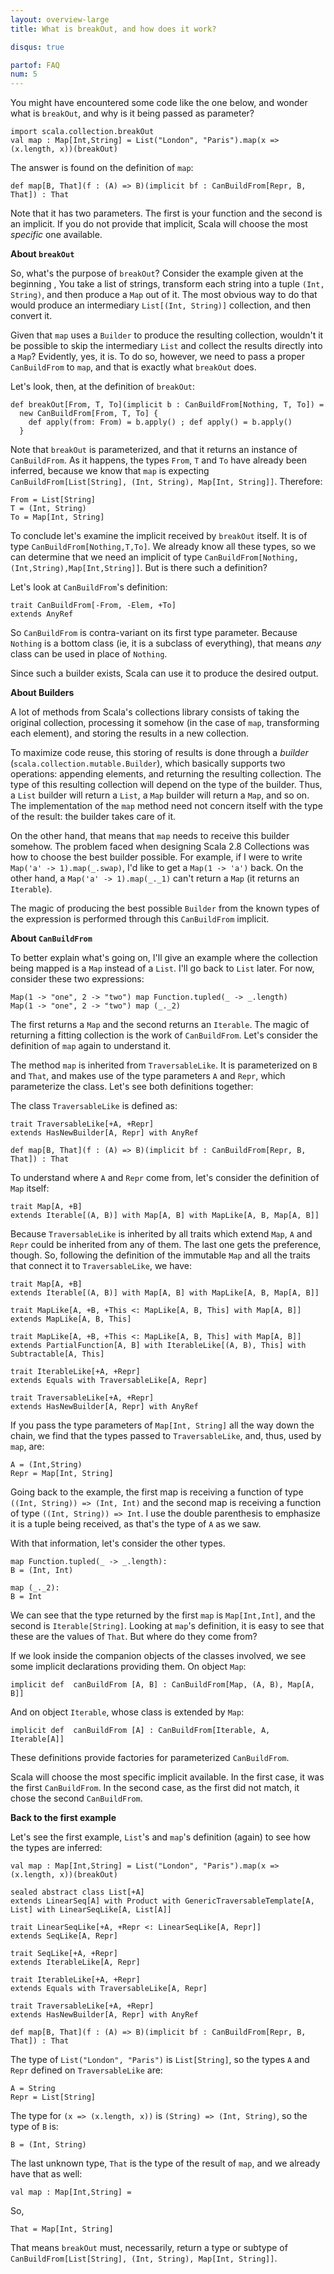 ```yaml
---
layout: overview-large
title: What is breakOut, and how does it work?

disqus: true

partof: FAQ
num: 5
---
```

You might have encountered some code like the one below, and wonder what is
`breakOut`, and why is it being passed as parameter?

    import scala.collection.breakOut
    val map : Map[Int,String] = List("London", "Paris").map(x => (x.length, x))(breakOut)


The answer is found on the definition of `map`:

    def map[B, That](f : (A) => B)(implicit bf : CanBuildFrom[Repr, B, That]) : That 

Note that it has two parameters. The first is your function and the second is
an implicit. If you do not provide that implicit, Scala will choose the most
_specific_ one available. 

**About `breakOut`**

So, what's the purpose of `breakOut`? Consider the example given at the
beginning , You take a list of strings, transform each string into a tuple
`(Int, String)`, and then produce a `Map` out of it. The most obvious way to do
that would produce an intermediary `List[(Int, String)]` collection, and then
convert it.

Given that `map` uses a `Builder` to produce the resulting collection, wouldn't
it be possible to skip the intermediary `List` and collect the results directly
into a `Map`? Evidently, yes, it is. To do so, however, we need to pass a
proper `CanBuildFrom` to `map`, and that is exactly what `breakOut` does.

Let's look, then, at the definition of `breakOut`:

    def breakOut[From, T, To](implicit b : CanBuildFrom[Nothing, T, To]) =
      new CanBuildFrom[From, T, To] {
        def apply(from: From) = b.apply() ; def apply() = b.apply()
      }

Note that `breakOut` is parameterized, and that it returns an instance of
`CanBuildFrom`. As it happens, the types `From`, `T` and `To` have already been
inferred, because we know that `map` is expecting `CanBuildFrom[List[String],
(Int, String), Map[Int, String]]`. Therefore:

    From = List[String]
    T = (Int, String)
    To = Map[Int, String]

To conclude let's examine the implicit received by `breakOut` itself. It is of
type `CanBuildFrom[Nothing,T,To]`. We already know all these types, so we can
determine that we need an implicit of type
`CanBuildFrom[Nothing,(Int,String),Map[Int,String]]`. But is there such a
definition?

Let's look at `CanBuildFrom`'s definition:

    trait CanBuildFrom[-From, -Elem, +To] 
    extends AnyRef

So `CanBuildFrom` is contra-variant on its first type parameter. Because
`Nothing` is a bottom class (ie, it is a subclass of everything), that means
*any* class can be used in place of `Nothing`.

Since such a builder exists, Scala can use it to produce the desired output.

**About Builders**

A lot of methods from Scala's collections library consists of taking the
original collection, processing it somehow (in the case of `map`, transforming
each element), and storing the results in a new collection.

To maximize code reuse, this storing of results is done through a _builder_
(`scala.collection.mutable.Builder`), which basically supports two operations:
appending elements, and returning the resulting collection. The type of this
resulting collection will depend on the type of the builder. Thus, a `List`
builder will return a `List`, a `Map` builder will return a `Map`, and so on.
The implementation of the `map` method need not concern itself with the type of
the result: the builder takes care of it.

On the other hand, that means that `map` needs to receive this builder somehow.
The problem faced when designing Scala 2.8 Collections was how to choose the
best builder possible. For example, if I were to write `Map('a' ->
1).map(_.swap)`, I'd like to get a `Map(1 -> 'a')` back. On the other hand, a
`Map('a' -> 1).map(_._1)` can't return a `Map` (it returns an `Iterable`).

The magic of producing the best possible `Builder` from the known types of the
expression is performed through this `CanBuildFrom` implicit.

**About `CanBuildFrom`**

To better explain what's going on, I'll give an example where the collection
being mapped is a `Map` instead of a `List`. I'll go back to `List` later. For
now, consider these two expressions:

    Map(1 -> "one", 2 -> "two") map Function.tupled(_ -> _.length)
    Map(1 -> "one", 2 -> "two") map (_._2)

The first returns a `Map` and the second returns an `Iterable`. The magic of
returning a fitting collection is the work of `CanBuildFrom`. Let's consider
the definition of `map` again to understand it.

The method `map` is inherited from `TraversableLike`. It is parameterized on
`B` and `That`, and makes use of the type parameters `A` and `Repr`, which
parameterize the class. Let's see both definitions together:

The class `TraversableLike` is defined as:

    trait TraversableLike[+A, +Repr] 
    extends HasNewBuilder[A, Repr] with AnyRef

    def map[B, That](f : (A) => B)(implicit bf : CanBuildFrom[Repr, B, That]) : That 


To understand where `A` and `Repr` come from, let's consider the definition of
`Map` itself:

    trait Map[A, +B] 
    extends Iterable[(A, B)] with Map[A, B] with MapLike[A, B, Map[A, B]]

Because `TraversableLike` is inherited by all traits which extend `Map`, `A`
and `Repr` could be inherited from any of them. The last one gets the
preference, though. So, following the definition of the immutable `Map` and all
the traits that connect it to `TraversableLike`, we have:

    trait Map[A, +B] 
    extends Iterable[(A, B)] with Map[A, B] with MapLike[A, B, Map[A, B]]

    trait MapLike[A, +B, +This <: MapLike[A, B, This] with Map[A, B]] 
    extends MapLike[A, B, This]
    
    trait MapLike[A, +B, +This <: MapLike[A, B, This] with Map[A, B]] 
    extends PartialFunction[A, B] with IterableLike[(A, B), This] with Subtractable[A, This]
    
    trait IterableLike[+A, +Repr] 
    extends Equals with TraversableLike[A, Repr]

    trait TraversableLike[+A, +Repr] 
    extends HasNewBuilder[A, Repr] with AnyRef

If you pass the type parameters of `Map[Int, String]` all the way down the
chain, we find that the types passed to `TraversableLike`, and, thus, used by
`map`, are:

    A = (Int,String)
    Repr = Map[Int, String]

Going back to the example, the first map is receiving a function of type
`((Int, String)) => (Int, Int)` and the second map is receiving a function of
type `((Int, String)) => Int`. I use the double parenthesis to emphasize it is
a tuple being received, as that's the type of `A` as we saw.

With that information, let's consider the other types.

    map Function.tupled(_ -> _.length):
    B = (Int, Int)

    map (_._2):
    B = Int

We can see that the type returned by the first `map` is `Map[Int,Int]`, and the
second is `Iterable[String]`. Looking at `map`'s definition, it is easy to see
that these are the values of `That`. But where do they come from? 

If we look inside the companion objects of the classes involved, we see some
implicit declarations providing them. On object `Map`:

    implicit def  canBuildFrom [A, B] : CanBuildFrom[Map, (A, B), Map[A, B]]  

And on object `Iterable`, whose class is extended by `Map`:

    implicit def  canBuildFrom [A] : CanBuildFrom[Iterable, A, Iterable[A]]  

These definitions provide factories for parameterized `CanBuildFrom`.

Scala will choose the most specific implicit available. In the first case, it
was the first `CanBuildFrom`. In the second case, as the first did not match,
it chose the second `CanBuildFrom`.

**Back to the first example**

Let's see the first example, `List`'s and `map`'s definition (again) to
see how the types are inferred:

    val map : Map[Int,String] = List("London", "Paris").map(x => (x.length, x))(breakOut)

    sealed abstract class List[+A] 
    extends LinearSeq[A] with Product with GenericTraversableTemplate[A, List] with LinearSeqLike[A, List[A]]

    trait LinearSeqLike[+A, +Repr <: LinearSeqLike[A, Repr]] 
    extends SeqLike[A, Repr]

    trait SeqLike[+A, +Repr] 
    extends IterableLike[A, Repr]
    
    trait IterableLike[+A, +Repr] 
    extends Equals with TraversableLike[A, Repr]
    
    trait TraversableLike[+A, +Repr] 
    extends HasNewBuilder[A, Repr] with AnyRef

    def map[B, That](f : (A) => B)(implicit bf : CanBuildFrom[Repr, B, That]) : That 

The type of `List("London", "Paris")` is `List[String]`, so the types `A` and
`Repr` defined on `TraversableLike` are:

    A = String
    Repr = List[String]

The type for `(x => (x.length, x))` is `(String) => (Int, String)`, so the type
of `B` is:

    B = (Int, String)

The last unknown type, `That` is the type of the result of `map`, and we
already have that as well:

    val map : Map[Int,String] =

So,

    That = Map[Int, String]

That means `breakOut` must, necessarily, return a type or subtype of
`CanBuildFrom[List[String], (Int, String), Map[Int, String]]`.

